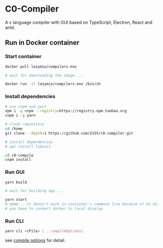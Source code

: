 # C0-Compiler

A c language compiler with GUI based on TypeScript, Electron, React and antd.

## Run in Docker container

### Start container

```sh
docker pull lazymio/compilers-env

# wait for downloading the image ...

docker run -it lazymio/compilers-env /bin/sh
```

### Install dependencies

```sh
# use cnpm and yarn
npm i -g cnpm --registry=https://registry.npm.taobao.org
cnpm i -g yarn

# clone repository
cd /home
git clone --depth=1 https://github.com/Zx55/c0-compiler.git

# install dependencies
# apt install libxss1

cd c0-compile
cnpm install
```

### Run GUI

```sh
yarn build

# wait for building app ...

yarn start
# emmm... it doesn't work in container's command line because of no display
# you have to connect docker to local display
```

### Run CLI

```sh
yarn cli <cFile> [...compileOptions]
```

see [compile options](./src/c0/README.md) for detail.
